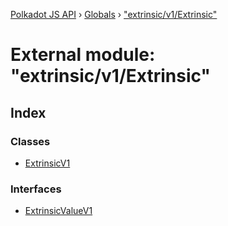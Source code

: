 [Polkadot JS API](../README.md) › [Globals](../globals.md) › ["extrinsic/v1/Extrinsic"](_extrinsic_v1_extrinsic_.md)

# External module: "extrinsic/v1/Extrinsic"

## Index

### Classes

* [ExtrinsicV1](../classes/_extrinsic_v1_extrinsic_.extrinsicv1.md)

### Interfaces

* [ExtrinsicValueV1](../interfaces/_extrinsic_v1_extrinsic_.extrinsicvaluev1.md)
